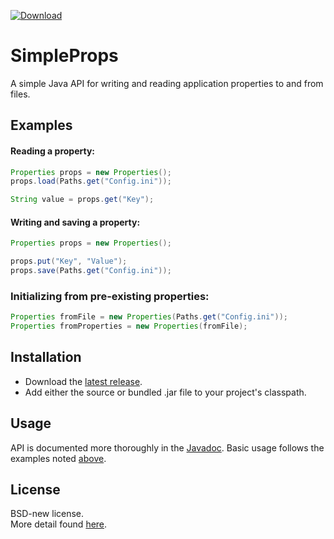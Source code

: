 [![Download][latest-img]][latest]

# SimpleProps
A simple Java API for writing and reading application properties to and from files.

## Examples
#### Reading a property:
```java
Properties props = new Properties();
props.load(Paths.get("Config.ini"));

String value = props.get("Key");
```
#### Writing and saving a property:
```java
Properties props = new Properties();

props.put("Key", "Value");
props.save(Paths.get("Config.ini"));
```
### Initializing from pre-existing properties:
```java
Properties fromFile = new Properties(Paths.get("Config.ini"));
Properties fromProperties = new Properties(fromFile);
```

## Installation
* Download the [latest release](https://github.com/kkorolyov/SimpleProps/releases/latest).
* Add either the source or bundled .jar file to your project's classpath.

## Usage
API is documented more thoroughly in the [Javadoc](https://kkorolyov.github.io/SimpleProps).
Basic usage follows the examples noted [above](#examples).

## License
BSD-new license.  
More detail found [here](LICENSE).

[latest]: https://bintray.com/kkorolyov/java/simple-props/_latestVersion
[latest-img]: https://api.bintray.com/packages/kkorolyov/java/simple-props/images/download.svg
